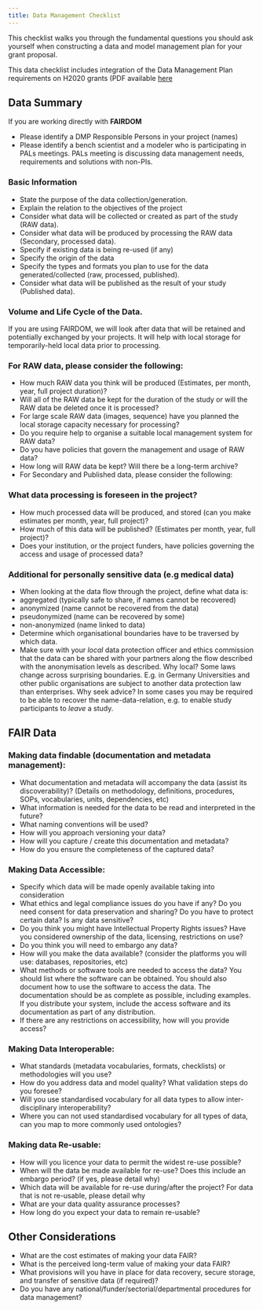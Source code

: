 ```yaml
---
title: Data Management Checklist
---
```



This checklist walks you through the fundamental questions you should ask yourself when constructing a data and model management plan for your grant proposal.

This data checklist includes integration of the Data Management Plan requirements on H2020 grants (PDF available [here](http://ec.europa.eu/research/participants/data/ref/h2020/grants_manual/hi/oa_pilot/h2020-hi-oa-data-mgt_en.pdf)

## Data Summary
If you are working directly with **FAIRDOM**

  * Please identify a DMP Responsible Persons in your project (names)
  * Please identify a bench scientist and a modeler who is participating in PALs meetings. PALs meeting is discussing data management needs, requirements and solutions with non-PIs.

### Basic Information

  * State the purpose of the data collection/generation.
  * Explain the relation to the objectives of the project
  * Consider what data will be collected or created as part of the study (RAW data).
  * Consider what data will be produced by processing the RAW data (Secondary, processed data).
  * Specify if existing data is being re-used (if any)
  * Specify the origin of the data
  * Specify the types and formats you plan to use for the data generated/collected (raw, processed, published).
  * Consider what data will be published as the result of your study (Published data).

### Volume and Life Cycle of the Data.

If you are using FAIRDOM, we will look after data that will be retained and potentially exchanged by your projects. 
It will help with local storage for temporarily-held local data prior to processing.

### For RAW data, please consider the following:

 * How much RAW data you think will be produced (Estimates, per month, year, full project duration)?
 * Will all of the RAW data be kept for the duration of the study or will the RAW data be deleted once it is processed?
 * For large scale RAW data (images, sequence) have you planned the local storage capacity necessary for processing?
 * Do you require help to organise a suitable local management system for RAW data?
 * Do you have policies that govern the management and usage of RAW data?
 * How long will RAW data be kept? Will there be a long-term archive?
 * For Secondary and Published data, please consider the following:

### What data processing is foreseen in the project?
 * How much processed data will be produced, and stored (can you make estimates per month, year, full project)?
 * How much of this data will be published? (Estimates per month, year, full project)?
 * Does your institution, or the project funders, have policies governing the access and usage of processed data?

### Additional for personally sensitive data (e.g medical data)
 * When looking at the data flow through the project, define what data is:
 * aggregated (typically safe to share, if names cannot be recovered)
 * anonymized (name cannot be recovered from the data)
 * pseudonymized (name can be recovered by some)
 * non-anonymized (name linked to data)
 * Determine which organisational boundaries have to be traversed by which data.
 * Make sure with your *local* data protection officer and ethics commission that the data can be shared with your partners along the flow described with the anonymisation levels as described.  Why local? Some laws change across surprising boundaries. E.g. in Germany Universities and other public organisations are subject to another data protection law than enterprises. Why seek advice? In some cases you may be required to be able to recover the name-data-relation, e.g. to enable study participants to *leave* a study.

## FAIR Data

### Making data findable (documentation and metadata management):

  * What documentation and metadata will accompany the data (assist its discoverability)? (Details on methodology, definitions, procedures, SOPs, vocabularies, units, dependencies, etc)
  * What information is needed for the data to be read and interpreted in the future?
  * What naming conventions will be used?
  * How will you approach versioning your data?
  * How will you capture / create this documentation and metadata?
  * How do you ensure the completeness of the captured data?

### Making Data Accessible:
  * Specify which data will be made openly available taking into consideration
  * What ethics and legal compliance issues do you have if any? Do you need consent for data preservation and sharing? Do you have to protect certain data? Is any data sensitive?
  * Do you think you might have Intellectual Property Rights issues? Have you considered ownership of the data, licensing, restrictions on use?
  * Do you think you will need to embargo any data?
  * How will you make the data available? (consider the platforms you will use: databases, repositories, etc)
  * What methods or software tools are needed to access the data? You should list where the software can be obtained. You should also document how to use the software to access the data. The documentation should be as complete as possible, including examples. If you distribute your system, include the access software and its documentation as part of any distribution.
  * If there are any restrictions on accessibility, how will you provide access?

### Making Data Interoperable:
  * What standards (metadata vocabularies, formats, checklists) or methodologies will you use?
  * How do you address data and model quality? What validation steps do you foresee?
  * Will you use standardised vocabulary for all data types to allow inter-disciplinary interoperability?
  * Where you can not used standardised vocabulary for all types of data, can you map to more commonly used ontologies?

### Making data Re-usable:
  * How will you licence your data to permit the widest re-use possible?
  * When will the data be made available for re-use? Does this include an embargo period? (if yes, please detail why)
  * Which data will be available for re-use during/after the project? For data that is not re-usable, please detail why
  * What are your data quality assurance processes?
  * How long do you expect your data to remain re-usable?

## Other Considerations

  * What are the cost estimates of making your data FAIR?
  * What is the perceived long-term value of making your data FAIR?
  * What provisions will you have in place for data recovery, secure storage, and transfer of sensitive data (if required)?
  * Do you have any national/funder/sectorial/departmental procedures for data management?
